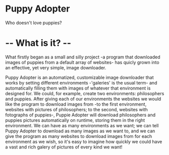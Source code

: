 
# Puppy Adopter

Who doesn't love puppies?

# -- What is it? --

What firstly began as a small and silly project -a program that downloaded images of puppies from a default array of websites- has quicly grown into an effective, yet very simple, image downloader.

Puppy Adopter is an automatized, customizable image downloader that works by setting different environments -'galeries' is the usual term- and automatically filling them with images of whatever that environment is designed for. We could, for example, create two environments: philosophers and puppies. After giving each of our environments the websites we would like the program to download images from -to the first environment, websites with pictures of philosophers; to the second, websites with fotographs of puppies-, Puppie Adopter will download philosophers and puppies pictures automatically on runtime, storing them in the right environment. We can have as many environments as we want; we can tell Puppy Adopter to download as many images as we want to, and we can give the program as many websites to download images from for each environment as we wish, so it's easy to imagine how quickly we could have a vast and rich galery of pictures of every kind we want! 
